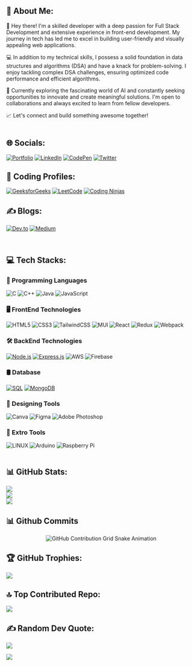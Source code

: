 ## 💫 About Me:

👋 Hey there! I'm a skilled developer with a deep passion for Full Stack Development and extensive experience in front-end development. My journey in tech has led me to excel in building user-friendly and visually appealing web applications.

💻 In addition to my technical skills, I possess a solid foundation in data structures and algorithms (DSA) and have a knack for problem-solving. I enjoy tackling complex DSA challenges, ensuring optimized code performance and efficient algorithms.

🚀 Currently exploring the fascinating world of AI and constantly seeking opportunities to innovate and create meaningful solutions. I'm open to collaborations and always excited to learn from fellow developers.

📈 Let's connect and build something awesome together!
</br></br>

## 🌐 Socials:

[![Portfolio](https://img.shields.io/badge/%20MY%20PORTFOLIO-0077B5>?logo=medium&logoColor=white)](https://rahil1202.github.io/portfolio/)
[![LinkedIn](https://img.shields.io/badge/LinkedIn-%230077B5.svg?logo=linkedin&logoColor=white)](https://linkedin.com/in/md-rahil-vahora)
[![CodePen](https://img.shields.io/badge/CodePen-%23000000.svg?style=flat&logo=CodePen&logoColor=white)](https://codepen.io/rahil1202)
[![Twitter](https://img.shields.io/badge/Twitter-%231DA1F2.svg?logo=Twitter&logoColor=white)](https://twitter.com/Rahil_Vahora12) 

## 🧠 Coding Profiles:

[![GeeksforGeeks](https://img.shields.io/badge/GeeksforGeeks-%2300A651.svg?style=flat&logo=GeeksforGeeks&logoColor=white)](https://auth.geeksforgeeks.org/user/rahil1202/practice)
[![LeetCode](https://img.shields.io/badge/LeetCode-%23F89F1B.svg?style=flat&logo=LeetCode&logoColor=white)](https://leetcode.com/rahil1202/)
[![Coding Ninjas](https://img.shields.io/badge/Coding_Ninjas-%23142771.svg?style=flat&logo=Coding-Ninjas&logoColor=white)](https://www.codingninjas.com/studio/profile/rahil1202)

## ✍️ Blogs:
[![Dev.to](https://img.shields.io/badge/Dev.to-%230A0A0A.svg?style=flat&logo=dev.to&logoColor=white)](https://dev.to/rahilisvahora/)
[![Medium](https://img.shields.io/badge/Medium-12100E?logo=medium&logoColor=white)](https://medium.com/@rahilisvahora)

</br>

## 💻 Tech Stacks:

### 📜 Programming Languages
![C](https://img.shields.io/badge/c-%2300599C.svg?style=for-the-badge&logo=c&logoColor=white) 
![C++](https://img.shields.io/badge/c++-%2300599C.svg?style=for-the-badge&logo=c%2B%2B&logoColor=white)
![Java](https://img.shields.io/badge/java-%23ED8B00.svg?style=for-the-badge&logo=java&logoColor=white) 
![JavaScript](https://img.shields.io/badge/javascript-%23323330.svg?style=for-the-badge&logo=javascript&logoColor=%23F7DF1E)
</br>

### 🖥️ FrontEnd Technologies

![HTML5](https://img.shields.io/badge/html5-%23E34F26.svg?style=for-the-badge&logo=html5&logoColor=white) 
![CSS3](https://img.shields.io/badge/css3-%231572B6.svg?style=for-the-badge&logo=css3&logoColor=white) 
![TailwindCSS](https://img.shields.io/badge/tailwindcss-%2338B2AC.svg?style=for-the-badge&logo=tailwind-css&logoColor=white)
![MUI](https://img.shields.io/badge/MUI-%230081CB.svg?style=for-the-badge&logo=material-ui&logoColor=white)
![React](https://img.shields.io/badge/react-%2320232a.svg?style=for-the-badge&logo=react&logoColor=%2361DAFB)
![Redux](https://img.shields.io/badge/redux-%23593d88.svg?style=for-the-badge&logo=redux&logoColor=white)
![Webpack](https://img.shields.io/badge/webpack-%238DD6F9.svg?style=for-the-badge&logo=webpack&logoColor=black)
</br>

### 🛠️ BackEnd Technologies

[![Node.js](https://img.shields.io/badge/Node.js-%23339933.svg?style=for-the-badge&logo=node.js&logoColor=white)](https://nodejs.org/)
[![Express.js](https://img.shields.io/badge/Express.js-%23000000.svg?style=for-the-badge&logo=express&logoColor=white)](https://expressjs.com/)
![AWS](https://img.shields.io/badge/AWS-%23FF9900.svg?style=for-the-badge&logo=amazon-aws&logoColor=white) 
![Firebase](https://img.shields.io/badge/firebase-%23039BE5.svg?style=for-the-badge&logo=firebase) 
</br>

### 🛢️ Database

[![SQL](https://img.shields.io/badge/SQL-%2300599C.svg?style=for-the-badge&logo=sql&logoColor=white)](https://en.wikipedia.org/wiki/SQL)
[![MongoDB](https://img.shields.io/badge/MongoDB-%2347A248.svg?style=for-the-badge&logo=mongodb&logoColor=white)](https://www.mongodb.com/)
</br>

### 🌟 Designing Tools
![Canva](https://img.shields.io/badge/Canva-%2300C4CC.svg?style=for-the-badge&logo=Canva&logoColor=white)
![Figma](https://img.shields.io/badge/figma-%23F24E1E.svg?style=for-the-badge&logo=figma&logoColor=white)
![Adobe Photoshop](https://img.shields.io/badge/adobephotoshop-%2331A8FF.svg?style=for-the-badge&logo=adobephotoshop&logoColor=white) 
</br>

### 💎 Extro Tools 
![LINUX](https://img.shields.io/badge/Linux-FCC624?style=for-the-badge&logo=linux&logoColor=black)
![Arduino](https://img.shields.io/badge/-Arduino-00979D?style=for-the-badge&logo=Arduino&logoColor=white) 
![Raspberry Pi](https://img.shields.io/badge/-RaspberryPi-C51A4A?style=for-the-badge&logo=Raspberry-Pi)
</br></br>

## 📊 GitHub Stats:
![](https://github-readme-stats.vercel.app/api?username=rahil1202&theme=dark&hide_border=false&include_all_commits=false&count_private=false)<br/>
![](https://github-readme-streak-stats.herokuapp.com/?user=rahil1202&theme=dark&hide_border=false)<br/>
![](https://github-readme-stats.vercel.app/api/top-langs/?username=rahil1202&theme=dark&hide_border=false&include_all_commits=false&count_private=false&layout=compact)

## 📊 Github Commits
<div align="center">
    <img src="https://raw.githubusercontent.com/[https://github.com/rahil1202]/[https://github.com/rahil1202]/output/github-contribution-grid-snake.svg" alt="GitHub Contribution Grid Snake Animation"/>
</div>

## 🏆 GitHub Trophies:
![](https://github-profile-trophy.vercel.app/?username=rahil1202&theme=radical&no-frame=false&no-bg=true&margin-w=4)

## 🔝 Top Contributed Repo:
![](https://github-contributor-stats.vercel.app/api?username=rahil1202&limit=5&theme=dark&combine_all_yearly_contributions=true)


## ✍️ Random Dev Quote:
![](https://quotes-github-readme.vercel.app/api?type=horizontal&theme=radical)


[![](https://visitcount.itsvg.in/api?id=rahil1202&icon=6&color=0)](https://visitcount.itsvg.in)

